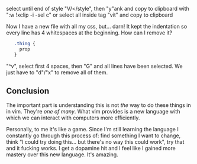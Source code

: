 select until end of style "V/</style", then "y"ank and copy to clipboard with ":w !xclip -i -sel c"
or select all inside tag "vit" and copy to clipboard


Now I have a new file with all my css, but... darn! It kept the indentation so every line has 4 whitespaces at the beginning. How can I remove it?
```css
   .thing {
     prop
   }
```

"^v", select first 4 spaces, then "G" and all lines have been selected. We just have to "d"/"x" to remove all of them.


## Conclusion

The important part is understanding this is not _the_ way to do these things in in vim. They're _one of many_. What vim provides is a new language with which we can interact with computers more efficiently.

Personally, to me it's like a game. Since I'm still learning the language I constantly go through this process of: find something I want to change, think "I could try doing this... but there's no way this could work", try that and it fucking works. I get a dopamine hit and I feel like I gained more mastery over this new language. It's amazing.
